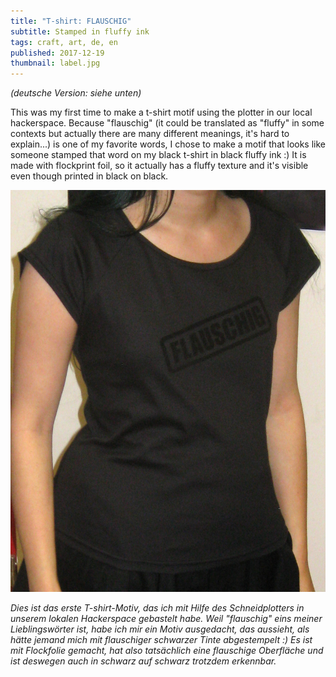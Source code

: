 ```yaml
---
title: "T-shirt: FLAUSCHIG"
subtitle: Stamped in fluffy ink
tags: craft, art, de, en
published: 2017-12-19
thumbnail: label.jpg
---
```


*(deutsche Version: siehe unten)*

This was my first time to make a t-shirt motif using the plotter in our local hackerspace. Because "flauschig" (it could be translated as "fluffy" in some contexts but actually there are many different meanings, it's hard to explain...) is one of my favorite words, I chose to make a motif that looks like someone stamped that word on my black t-shirt in black fluffy ink :) It is made with flockprint foil, so it actually has a fluffy texture and it's visible even though printed in black on black.

![A photo of my t-shirt with the "flauschig" stamp motive](flauschig-shirt.jpg)

*Dies ist das erste T-shirt-Motiv, das ich mit Hilfe des Schneidplotters in unserem lokalen Hackerspace gebastelt habe. Weil "flauschig" eins meiner Lieblingswörter ist, habe ich mir ein Motiv ausgedacht, das aussieht, als hätte jemand mich mit flauschiger schwarzer Tinte abgestempelt :) Es ist mit Flockfolie gemacht, hat also tatsächlich eine flauschige Oberfläche und ist deswegen auch in schwarz auf schwarz trotzdem erkennbar.*
